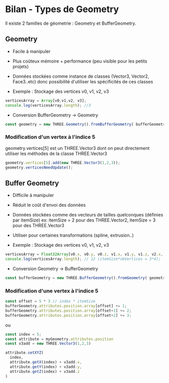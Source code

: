 # Bilan - Types de Geometry

Il existe 2 familles de géometrie : Geometry et BufferGeometry. 

## Geometry 

- Facile à manipuler

- Plus coûteux mémoire + performance (peu visible pour les petits projets)

- Données stockées comme instance de classes (Vector3, Vector2, Face3..etc)
donc possibilité d'utiliser les spécificités de ces classes

- Exemple : Stockage des vertices v0, v1, v2, v3

```javascript
verticesArray = Array[v0,v1,v2, v3]; 
console.log(verticesArray.length); //3  
```

- Conversion BufferGeometry -> Geometry 

```javascript
const geometry = new THREE.Geometry().fromBufferGeometry( bufferGeometry );
```

### Modification d'un vertex à l'indice 5

geometry.vertices[5] est un THREE.Vector3 dont on peut directement utiliser les méthodes de la classe THREE.Vector3

```javascript
geometry.vertices[5].add(new THREE.Vector3(1,2,3)); 
geometry.verticesNeedUpdate(); 
```

## Buffer Geometry

- Difficile à manipuler 

- Réduit le coût d'envoi des données 

- Données stockées comme des vecteurs de tailles quelconques (définies par itemSize)
ex: itemSize = 2 pour des THREE.Vector2, itemSize = 3 pour des THREE.Vector3 

- Utiliser pour certaines transformations (spline, extrusion..) 

- Exemple : Stockage des vertices v0, v1, v2, v3

```javascript
verticesArray = Float32Array[v0.x, v0.y, v0.z, v1.x, v1.y, v1.z, v2.x, v2.y, v2.z, v3.x, v3.y, v3.z]; 
console.log(verticesArray.length); // 12 (itemSize*nbVertices = 3*4); 
``` 

- Conversion Geometry -> BufferGeometry

```javascript
const bufferGeometry = new THREE.BufferGeometry().fromGeometry( geometry );
```

### Modification d'une vertex à l'indice 5

```javascript
const offset = 5 * 3 // index * itemSize
bufferGeometry.attributes.position.array[offset] += 1; 
bufferGeometry.attributes.position.array[offset+1] += 2; 
bufferGeometry.attributes.position.array[offset+2] += 3; 
```

ou 

```javascript
const index = 5; 
const attribute = myGeometry.attributes.position
const v3add = new THREE.Vector3(1,2,3)

attribute.setXYZ( 
  index, 
  attribute.getX(index) + v3add.x,
  attribute.getY(index) + v3add.y,
  attribute.getZ(index) + v3add.z
)
```



